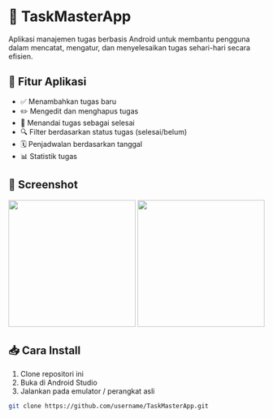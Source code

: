 # 📱 TaskMasterApp

Aplikasi manajemen tugas berbasis Android untuk membantu pengguna dalam mencatat, mengatur, dan menyelesaikan tugas sehari-hari secara efisien.

## 🚀 Fitur Aplikasi

- ✅ Menambahkan tugas baru
- ✏️ Mengedit dan menghapus tugas
- 📅 Menandai tugas sebagai selesai
- 🔍 Filter berdasarkan status tugas (selesai/belum)
- 🗓️ Penjadwalan berdasarkan tanggal
- 📊 Statistik tugas

## 📸 Screenshot

<img src="screenshots/screen1.png" width="250" />
<img src="screenshots/screen2.png" width="250" />

## 📥 Cara Install

1. Clone repositori ini
2. Buka di Android Studio
3. Jalankan pada emulator / perangkat asli

```bash
git clone https://github.com/username/TaskMasterApp.git
